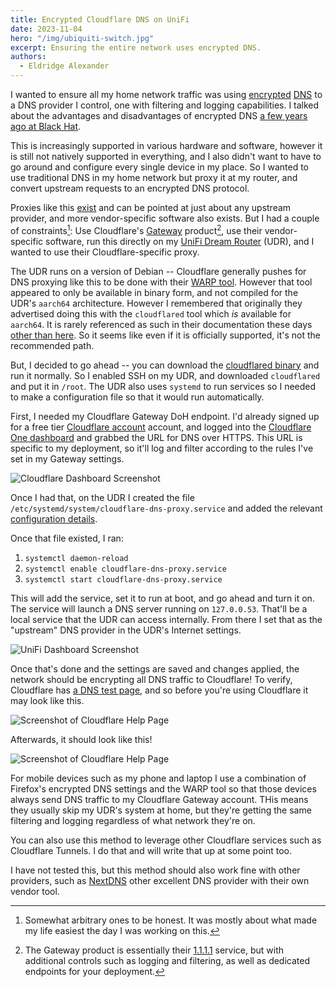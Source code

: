 ```yaml
---
title: Encrypted Cloudflare DNS on UniFi
date: 2023-11-04
hero: "/img/ubiquiti-switch.jpg"
excerpt: Ensuring the entire network uses encrypted DNS.
authors:
  - Eldridge Alexander
---
```


I wanted to ensure all my home network traffic was using [encrypted](https://en.wikipedia.org/wiki/DNS_over_HTTPS) [DNS](https://en.wikipedia.org/wiki/DNS_over_TLS) to a DNS provider I control, one with filtering and logging capabilities. I talked about the advantages and disadvantages of encrypted DNS [a few years ago at Black Hat](https://www.youtube.com/watch?v=XCnE2o2pfxs).

This is increasingly supported in various hardware and software, however it is still not natively supported in everything, and I also didn't want to have to go around and configure every single device in my place. So I wanted to use traditional DNS in my home network but proxy it at my router, and convert upstream requests to an encrypted DNS protocol.

Proxies like this [exist](https://github.com/eldridgea/dnsonward) and can be pointed at just about any upstream provider, and more vendor-specific software also exists. But I had a couple of constraints[^1]: Use Cloudflare's [Gateway](https://www.cloudflare.com/zero-trust/products/gateway/) product[^2], use their vendor-specific software, run this directly on my [UniFi Dream Router](https://store.ui.com/us/en/products/udr) (UDR), and I wanted to use their Cloudflare-specific proxy.

The UDR runs on a version of Debian -- Cloudflare generally pushes for DNS proxying like this to be done with their [WARP tool](https://blog.cloudflare.com/announcing-warp-for-linux-and-proxy-mode/). However that tool appeared to only be available in binary form, and not compiled for the UDR's `aarch64` architecture. However I remembered that originally they advertised doing this with the `cloudflared` tool which _is_ available for `aarch64`. It is rarely referenced as such in their documentation these days [other than here](https://developers.cloudflare.com/1.1.1.1/encryption/dns-over-https/dns-over-https-client/). So it seems like even if it is officially supported, it's not the recommended path.

[^1]: Somewhat arbitrary ones to be honest. It was mostly about what made my life easiest the day I was working on this.

[^2]: The Gateway product is essentially their [1.1.1.1](https://1.1.1.1/) service, but with additional controls such as logging and filtering, as well as dedicated endpoints for your deployment.

But, I decided to go ahead -- you can download the [cloudflared binary](https://developers.cloudflare.com/cloudflare-one/connections/connect-networks/downloads/) and run it normally. So I enabled SSH on my UDR, and downloaded `cloudflared` and put it in `/root`. The UDR also uses `systemd` to run services so I needed to make a configuration file so that it would run automatically.  

First, I needed my Cloudflare Gateway DoH endpoint. I'd already signed up for a free tier [Cloudflare account](https://www.cloudflare.com/plans/zero-trust-services/) account, and logged into the [Cloudflare One dashboard](https://one.dash.cloudflare.com/) and grabbed the URL for DNS over HTTPS. This URL is specific to my deployment, so it'll log and filter according to the rules I've set in my Gateway settings.

![Cloudflare Dashboard Screenshot](/img/cloudflare-gateway-screenshot.png)

Once I had that, on the UDR I created the file `/etc/systemd/system/cloudflare-dns-proxy.service` and added the relevant [configuration details](https://gist.github.com/eldridgea/972a894453536a0c0e219b9e3fdcbd96).

Once that file existed, I ran:

1. `systemctl daemon-reload`
1. `systemctl enable cloudflare-dns-proxy.service`
1. `systemctl start cloudflare-dns-proxy.service`

This will add the service, set it to run at boot, and go ahead and turn it on. The service will launch a DNS server running on `127.0.0.53`. That'll be a local service that the UDR can access internally. From there I set that as the "upstream" DNS provider in the UDR's Internet settings.

![UniFi Dashboard Screenshot](/img/udr-cf-dns-screenshot.png)

Once that's done and the settings are saved and changes applied, the network should be encrypting all DNS traffic to Cloudflare! To verify, Cloudflare has [a DNS test page](https://1.1.1.1/help), and so before you're using Cloudflare it may look like this.

![Screenshot of Cloudflare Help Page](/img/1111-not-encrypted.png)

Afterwards, it should look like this! 

![Screenshot of Cloudflare Help Page](/img/1111-encrypted.png)

For mobile devices such as my phone and laptop I use a combination of Firefox's encrypted DNS settings and the WARP tool so that those devices always send DNS traffic to my Cloudflare Gateway account. THis means they usually skip my UDR's system at home, but they're getting the same filtering and logging regardless of what network they're on. 

You can also use this method to leverage other Cloudflare services such as Cloudflare Tunnels. I do that and will write that up at some point too.

I have not tested this, but this method should also work fine with other providers, such as [NextDNS](https://nextdns.io/) other excellent DNS provider with their own vendor tool.
